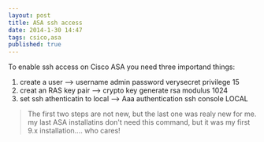 ```yaml
---
layout: post
title: ASA ssh access
date: 2014-1-30 14:47 
tags: csico,asa
published: true
---
```



To enable ssh access on Cisco ASA you need three importand things:

1. create a user --> username admin password verysecret privilege 15
2. creat an RAS key pair --> crypto key generate rsa modulus 1024
3. set ssh athenticatin to local --> Aaa authentication ssh console LOCAL

>The first two steps are not new, but the last one was realy new for me. my last ASA installatins don't need this command, but it was my first 9.x installation.... who cares!